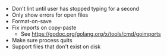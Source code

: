 - Don't lint until user has stopped typing for a second
- Only show errors for open files
- Format-on-save
- Fix imports on copy-paste
  - See https://godoc.org/golang.org/x/tools/cmd/goimports
- Make sure process quits
- Support files that don't exist on disk
